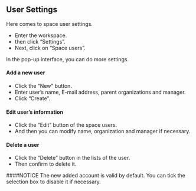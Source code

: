 
## User Settings
Here comes to space user settings.
- Enter the workspace.
- then click “Settings”. 
- Next, click on “Space users”. 

In the pop-up interface, you can do more settings.
#### Add a new user
- Click the “New” button.
- Enter user’s name, E-mail address, parent organizations and manager.
- Click “Create”.

#### Edit user’s information
- Click the “Edit” button of the space users.
- And then you can modify name, organization and manager if necessary.

#### Delete a user
- Click the “Delete” button in the lists of the user.
- Then confirm to delete it.

####NOTICE
The new added account is valid by default. You can tick the selection box to disable it if necessary.

